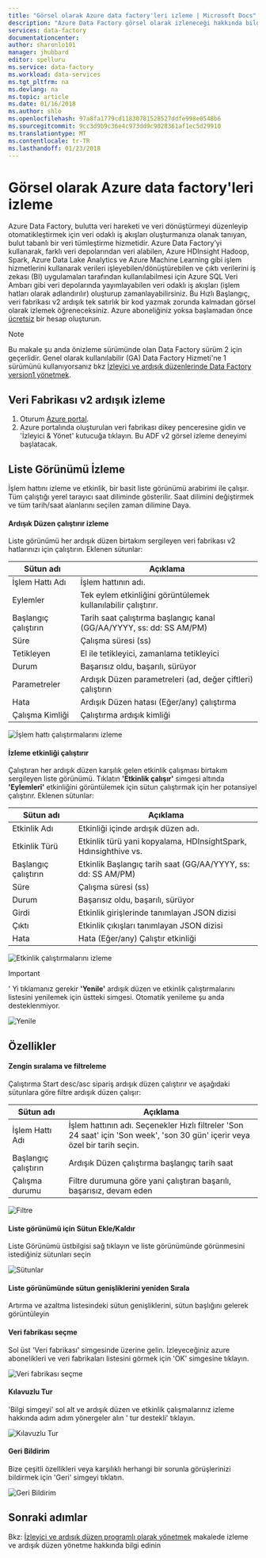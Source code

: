 ```yaml
---
title: "Görsel olarak Azure data factory'leri izleme | Microsoft Docs"
description: "Azure Data Factory görsel olarak izleneceği hakkında bilgi edinin"
services: data-factory
documentationcenter: 
author: sharonlo101
manager: jhubbard
editor: spelluru
ms.service: data-factory
ms.workload: data-services
ms.tgt_pltfrm: na
ms.devlang: na
ms.topic: article
ms.date: 01/16/2018
ms.author: shlo
ms.openlocfilehash: 97a8fa1779cd11830781528527ddfe998e0548b6
ms.sourcegitcommit: 9cc3d9b9c36e4c973dd9c9028361af1ec5d29910
ms.translationtype: MT
ms.contentlocale: tr-TR
ms.lasthandoff: 01/23/2018
---
```

# <a name="visually-monitor-azure-data-factories"></a>Görsel olarak Azure data factory'leri izleme
Azure Data Factory, bulutta veri hareketi ve veri dönüştürmeyi düzenleyip otomatikleştirmek için veri odaklı iş akışları oluşturmanıza olanak tanıyan, bulut tabanlı bir veri tümleştirme hizmetidir. Azure Data Factory’yi kullanarak, farklı veri depolarından veri alabilen, Azure HDInsight Hadoop, Spark, Azure Data Lake Analytics ve Azure Machine Learning gibi işlem hizmetlerini kullanarak verileri işleyebilen/dönüştürebilen ve çıktı verilerini iş zekası (BI) uygulamaları tarafından kullanılabilmesi için Azure SQL Veri Ambarı gibi veri depolarında yayımlayabilen veri odaklı iş akışları (işlem hatları olarak adlandırılır) oluşturup zamanlayabilirsiniz.
Bu Hızlı Başlangıç, veri fabrikası v2 ardışık tek satırlık bir kod yazmak zorunda kalmadan görsel olarak izlemek öğreneceksiniz.
Azure aboneliğiniz yoksa başlamadan önce [ücretsiz](https://azure.microsoft.com/free/) bir hesap oluşturun.

> [!NOTE]
> Bu makale şu anda önizleme sürümünde olan Data Factory sürüm 2 için geçerlidir. Genel olarak kullanılabilir (GA) Data Factory Hizmeti'ne 1 sürümünü kullanıyorsanız bkz [İzleyici ve ardışık düzenlerinde Data Factory version1 yönetmek](v1/data-factory-monitor-manage-app.md).

## <a name="monitor-data-factory-v2-pipelines"></a>Veri Fabrikası v2 ardışık izleme

1. Oturum [Azure portal](https://portal.azure.com/).
2. Azure portalında oluşturulan veri fabrikası dikey penceresine gidin ve 'İzleyici & Yönet' kutucuğa tıklayın. Bu ADF v2 görsel izleme deneyimi başlatacak.

## <a name="list-view-monitoring"></a>Liste Görünümü İzleme

İşlem hattını izleme ve etkinlik, bir basit liste görünümü arabirimi ile çalışır. Tüm çalıştığı yerel tarayıcı saat diliminde gösterilir. Saat dilimini değiştirmek ve tüm tarih/saat alanlarını seçilen zaman dilimine Daya.  

#### <a name="monitoring-pipeline-runs"></a>Ardışık Düzen çalıştırır izleme
Liste görünümü her ardışık düzen birtakım sergileyen veri fabrikası v2 hatlarınızı için çalıştırın. Eklenen sütunlar:

| **Sütun adı** | **Açıklama** |
| --- | --- |
| İşlem Hattı Adı | İşlem hattının adı. |
| Eylemler | Tek eylem etkinliğini görüntülemek kullanılabilir çalıştırır. |
| Başlangıç çalıştırın | Tarih saat çalıştırma başlangıç kanal (GG/AA/YYYY, ss: dd: SS AM/PM) |
| Süre | Çalışma süresi (ss) |
| Tetikleyen | El ile tetikleyici, zamanlama tetikleyici |
| Durum | Başarısız oldu, başarılı, sürüyor |
| Parametreler | Ardışık Düzen parametreleri (ad, değer çiftleri) çalıştırın |
| Hata | Ardışık Düzen hatası (Eğer/any) çalıştırma |
| Çalışma Kimliği | Çalıştırma ardışık kimliği |

![İşlem hattı çalıştırmalarını izleme](media/monitor-visually/pipeline-runs.png)

#### <a name="monitoring-activity-runs"></a>İzleme etkinliği çalıştırır
Çalıştıran her ardışık düzen karşılık gelen etkinlik çalışması birtakım sergileyen liste görünümü. Tıklatın **'Etkinlik çalışır'** simgesi altında **'Eylemleri'** etkinliğini görüntülemek için sütun çalıştırmak için her potansiyel çalıştırır. Eklenen sütunlar:

| **Sütun adı** | **Açıklama** |
| --- | --- |
| Etkinlik Adı | Etkinliği içinde ardışık düzen adı. |
| Etkinlik Türü | Etkinlik türü yani kopyalama, HDInsightSpark, Hdınsighthive vs. |
| Başlangıç çalıştırın | Etkinlik Başlangıç tarih saat (GG/AA/YYYY, ss: dd: SS AM/PM) |
| Süre | Çalışma süresi (ss) |
| Durum | Başarısız oldu, başarılı, sürüyor |
| Girdi | Etkinlik girişlerinde tanımlayan JSON dizisi |
| Çıktı | Etkinlik çıkışları tanımlayan JSON dizisi |
| Hata | Hata (Eğer/any) Çalıştır etkinliği |

![Etkinlik çalıştırmalarını izleme](media/monitor-visually/activity-runs.png)

> [!IMPORTANT]
> ' Yi tıklamanız gerekir **'Yenile'** ardışık düzen ve etkinlik çalıştırmalarını listesini yenilemek için üstteki simgesi. Otomatik yenileme şu anda desteklenmiyor.
>

![Yenile](media/monitor-visually/refresh.png)

## <a name="features"></a>Özellikler

#### <a name="rich-ordering-and-filtering"></a>Zengin sıralama ve filtreleme

Çalıştırma Start desc/asc sipariş ardışık düzen çalıştırır ve aşağıdaki sütunlara göre filtre ardışık düzen çalışır:

| **Sütun adı** | **Açıklama** |
| --- | --- |
| İşlem Hattı Adı | İşlem hattının adı. Seçenekler Hızlı filtreler 'Son 24 saat' için 'Son week', 'son 30 gün' içerir veya özel bir tarih seçin. |
| Başlangıç çalıştırın | Ardışık Düzen çalıştırma başlangıç tarih saat |
| Çalışma durumu | Filtre durumuna göre yani çalıştıran başarılı, başarısız, devam eden |

![Filtre](media/monitor-visually/filter.png)

#### <a name="addremove-columns-to-list-view"></a>Liste görünümü için Sütun Ekle/Kaldır
Liste Görünümü üstbilgisi sağ tıklayın ve liste görünümünde görünmesini istediğiniz sütunları seçin

![Sütunlar](media/monitor-visually/columns.png)

#### <a name="reorder-column-widths-in-list-view"></a>Liste görünümünde sütun genişliklerini yeniden Sırala
Artırma ve azaltma listesindeki sütun genişliklerini, sütun başlığını gelerek görüntüleyin

#### <a name="select-data-factory"></a>Veri fabrikası seçme
Sol üst 'Veri fabrikası' simgesinde üzerine gelin. İzleyeceğiniz azure abonelikleri ve veri fabrikaları listesini görmek için 'OK' simgesine tıklayın.

![Veri fabrikası seçme](media/monitor-visually/select-datafactory.png)

#### <a name="guided-tours"></a>Kılavuzlu Tur
'Bilgi simgeyi' sol alt ve ardışık düzen ve etkinlik çalışmalarınız izleme hakkında adım adım yönergeler alın ' tur destekli' tıklayın.

![Kılavuzlu Tur](media/monitor-visually/guided-tours.png)

#### <a name="feedback"></a>Geri Bildirim
Bize çeşitli özellikleri veya karşılıklı herhangi bir sorunla görüşlerinizi bildirmek için 'Geri' simgeyi tıklatın.

![Geri Bildirim](media/monitor-visually/feedback.png)

## <a name="next-steps"></a>Sonraki adımlar

Bkz: [İzleyici ve ardışık düzen programlı olarak yönetmek](https://docs.microsoft.com/azure/data-factory/monitor-programmatically) makalede izleme ve ardışık düzen yönetme hakkında bilgi edinin
